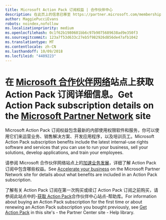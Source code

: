 ```yaml
---
title: Microsoft Action Pack 订阅权益 | 合作伙伴中心
description: 在此页上的信息已移至 https://partner.microsoft.com/membership/internal-use-software。
author: MaggiePucciEvans
robots: noindex,nofollow
ms.localizationpriority: medium
ms.openlocfilehash: 0c1f62b1980601bb6c97b9075689638ad9e350f3
ms.sourcegitcommit: 123a7f53d633c27eb5f982926d856de47afb1042
ms.translationtype: MT
ms.contentlocale: zh-CN
ms.lasthandoff: 10/09/2018
ms.locfileid: "4489223"
---
```

# <a name="get-action-pack-subscription-details-on-the-microsoft-partner-networkhttpspartnermicrosoftcommembershipinternal-use-software-site"></a><span data-ttu-id="66319-103">在 [Microsoft 合作伙伴网络](https://partner.microsoft.com/membership/internal-use-software)站点上获取 Action Pack 订阅详细信息。</span><span class="sxs-lookup"><span data-stu-id="66319-103">Get Action Pack subscription details on the [Microsoft Partner Network](https://partner.microsoft.com/membership/internal-use-software) site</span></span> 

<span data-ttu-id="66319-104">Microsoft Action Pack 订阅权益包含最新的内部使用权限软件和服务，你可以使用它们来运营业务、销售解决方案、开发应用程序，以及培训员工。</span><span class="sxs-lookup"><span data-stu-id="66319-104">Microsoft Action Pack subscription benefits include the latest internal-use rights software and services that you can use to run your business, sell your solutions, develop applications, and train your employees.</span></span>

<span data-ttu-id="66319-105">请参阅 Microsoft 合作伙伴网络站点上的[加速业务发展](https://partner.microsoft.com/membership/internal-use-software)，详细了解 Action Pack 订阅中包含哪些权益。</span><span class="sxs-lookup"><span data-stu-id="66319-105">See [Accelerate your business](https://partner.microsoft.com/membership/internal-use-software) on the Microsoft Partner Network site for details about what benefits are included in an Action Pack subscription.</span></span>   

<span data-ttu-id="66319-106">了解有关 Action Pack 订阅在第一次购买或续订 Action Pack 订阅之前购买，请参阅此站点中的-[获取 Action Pack](mpn-get-action-pack.md)合作伙伴中心站点-帮助库。</span><span class="sxs-lookup"><span data-stu-id="66319-106">For information about buying an Action Pack subscription for the first time or about renewing an Action Pack subscription you bought previously, see [Get Action Pack](mpn-get-action-pack.md) in this site's - the Partner Center site - Help library.</span></span>


